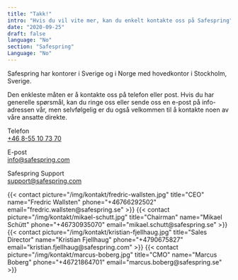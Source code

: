 ```yaml
---
title: "Takk!"
intro: "Hvis du vil vite mer, kan du enkelt kontakte oss på Safespring"
date: "2020-09-25"
draft: false
language: "No"
section: "Safespring"
Language: "No"
---
```

<div class="ingress"><p>Safespring har kontorer i Sverige og i Norge med hovedkontor i Stockholm, Sverige.</p></div>

Den enkleste måten er å kontakte oss på telefon eller post. Hvis du har generelle spørsmål, kan du ringe oss eller sende oss en e-post på info-adressen vår, men selvfølgelig er du også velkommen til å kontakte noen av våre ansatte direkte.

<span class="inline-rubrik">Telefon</span><br>
<a href="tel:+46855107370">+46 8-55 10 73 70</a>

<span class="inline-rubrik">E-post</span><br>
<a href="mailto:info@safespring.com">info@safespring.com</a>

<span class="inline-rubrik">Safespring Support</span><br>
<a href="mailto:support@safespring.com">support@safespring.com</a>

<div class="flexcontainer-shortcode">
{{< contact picture="/img/kontakt/fredric-wallsten.jpg" title="CEO" name="Fredric Wallsten" phone="+46766292502" email="fredric.wallsten@safespring.se" >}}
{{< contact picture="/img/kontakt/mikael-schutt.jpg" title="Chairman" name="Mikael Schütt" phone="+46730935070" email="mikael.schutt@safespring.se" >}}
{{< contact picture="/img/kontakt/kristian-fjellhaug.jpg" title="Sales Director" name="Kristian Fjellhaug" phone="+4790675827" email="kristian.fjellhaug@safespring.com" >}}
{{< contact picture="/img/kontakt/marcus-boberg.jpg" title="CMO" name="Marcus Boberg" phone="+46721864701‬" email="marcus.boberg@safespring.se" >}}
</div>